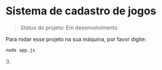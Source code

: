 <h1>Sistema de cadastro de jogos</h1>

> Status do projeto: Em desenvolvimento

Para rodar esse projeto na sua máquina, por favor digite:

```
node app.js
```

:).
